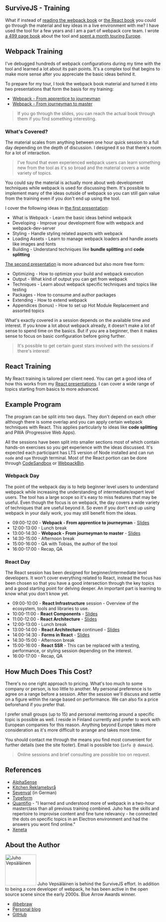 ## SurviveJS - Training

What if instead of [reading the webpack book](/webpack) or [the React book](/react) you could go through the material and key ideas in a live environment with me? I have used the tool for a few years and I am a part of webpack core team. I wrote [a 499 page book](https://www.amazon.com/dp/9526868803) about the tool and [spent a month touring Europe](/blog/euro-tour-2017/).

## Webpack Training

I've debugged hundreds of webpack configurations during my time with the tool and learned a lot about its pain points. It's a complex tool that begins to make more sense after you appreciate the basic ideas behind it.

To prepare for my tour, I took the webpack book material and turned it into two presentations that form the basis for my training:

* [Webpack - From apprentice to journeyman](http://presentations.survivejs.com/webpack-from-apprentice-to-journeyman)
* [Webpack - From journeyman to master](http://presentations.survivejs.com/webpack-from-journeyman-to-master)

> If you go through the slides, you can reach the actual book through them if you find something interesting.

### What's Covered?

The material scales from anything between one hour quick session to a full day depending on the depth of discussion. I designed it so that there's room for a lot of interaction.

> I've found that even experienced webpack users can learn something new from the tool as it's so broad and the material covers a wide variety of topics.

You could say the material is actually more about web development techniques while webpack is used for discussing them. It's possible to implement many of the ideas outside of webpack so you can still gain value from the training even if you don't end up using the tool.

I cover the following ideas in [the first presentation](http://presentations.survivejs.com/webpack-from-apprentice-to-journeyman):

* What is Webpack - Learn the basic ideas behind webpack
* Developing - Improve your development flow with webpack and webpack-dev-server
* Styling - Handle styling related aspects with webpack
* Loading Assets - Learn to manage webpack loaders and handle assets like images and fonts
* Building - Understand techniques like **bundle splitting** and **code splitting**

[The second presentation](http://presentations.survivejs.com/webpack-from-journeyman-to-master) is more advanced but also more free form:

* Optimizing - How to optimize your build and webpack execution
* Output - What kind of output you can get from webpack
* Techniques - Learn about webpack specific techniques and topics like testing
* Packages - How to consume and author packages
* Extending - How to extend webpack
* Appendices (bonus) - How to set up Hot Module Replacement and assorted topics

What's exactly covered in a session depends on the available time and interest. If you know a lot about webpack already, it doesn't make a lot of sense to spend time on the basics. But if you are a beginner, then it makes sense to focus on basic configuration before going further.

> It's possible to get certain guest stars involved with the sessions if there's interest!

## React Training

My React training is tailored per client need. You can get a good idea of how this works from my [React presentations](https://presentations.survivejs.com/#/1). I can cover a wide range of topics starting from basics to more advanced.

## Example Program

The program can be split into two days. They don't depend on each other although there is some overlap and you can apply certain webpack techniques with React. This applies particularly to ideas like **code splitting** and PWA (Progressive Web Apps).

All the sessions have been split into smaller sections most of which contain hands-on exercises so you get experience with the ideas discussed. It's expected each participant has LTS version of Node installed and can run `node` and `npm` through terminal. Most of the React portion can be done through [CodeSandbox](https://codesandbox.io/) or [WebpackBin](https://www.webpackbin.com/).

### Webpack Day

The point of the webpack day is to help beginner level users to understand webpack while increasing the understanding of intermediate/expert level users. The tool has a large scope so it's easy to miss features that may be useful. Even though the focus is on webpack, the day covers a wide variety of techniques that are useful beyond it. So even if you don't end up using webpack in your daily work, you may still benefit from the ideas.

* 09:00-12:00 - **Webpack - From apprentice to journeyman** - [Slides](https://presentations.survivejs.com/webpack-from-apprentice-to-journeyman/)
* 12:00-13:00 - Lunch break
* 13:00-14:30 - **Webpack - From journeyman to master** - [Slides](https://presentations.survivejs.com/webpack-from-journeyman-to-master/)
* 14:30-15:00 - Afternoon break
* 15:00-16:00 - QA with Tobias, the author of the tool
* 16:00-17:00 - Recap, QA

### React Day

The React session has been designed for beginner/intermediate level developers. It won't cover everything related to React, instead the focus has been chosen so that you have a good intersection through the key topics and a good starting point for delving deeper. An important part is learning to know what you don't know yet.

* 09:00-10:00 - **React Infrastructure** session - Overview of the ecosystem, tools and libraries to use.
* 10:00-11:00 - **React Components** - [Slides](https://presentations.survivejs.com/react-components/)
* 11:00-12:00 - **React Architecture** - [Slides](https://presentations.survivejs.com/react-architecture/)
* 12:00-13:00 - Lunch break
* 13:00-14:00 - **React Architecture** continued - [Slides](https://presentations.survivejs.com/react-architecture/)
* 14:00-14:30 - **Forms in React** - [Slides](https://presentations.survivejs.com/forms-in-react/)
* 14:30-15:00 - Afternoon break
* 15:00-16:00 - **React SSR** - This can be replaced with a testing, performance, or styling session depending on the interest.
* 16:00-17:00 - Recap, QA

## How Much Does This Cost?

There's no one right approach to pricing. What's too much to some company or person, is too little to another. My personal preference is to agree on a range before a session. After the session we'll discuss and settle on a figure within the range based on performance. We can also fix a price beforehand if you prefer that.

I prefer small groups (up to 15) and personal mentoring around a specific topic is possible as well. I reside in Finland currently and prefer to work with European companies for this reason. Anything beyond Europe takes more consideration as it's more difficult to arrange and takes more time.

You should contact me through the means you find most convenient for further details (see the site footer). Email is possible too (`info @ domain`).

> Online sessions and brief consulting are possible too on request.

## References

* [AlphaSense](https://www.alpha-sense.com/)
* [Kitchen Reklamebyrå](http://www.kitchen.no/)
* [Sevenval](https://www.sevenval.com/blog/5093/webpack-master-ein-kurzer-ruckblick-auf-unseren-workshop-mit-bebraw/) (in German)
* [Typeform](https://www.typeform.com/)
* [Quantifio](http://www.quantifio.no/) - "I learned and understood more of webpack in a two-hour masterclass than all previous training combined. Juho has the skills and repertoire to improvise content and fine tune relevancy - he connected the dots on specific topics in an Electron environment and had the answers you wont find online."
* [Xeneta](https://www.xeneta.com/)

## About the Author

<p>
<img src='https://www.gravatar.com/avatar/b26ec3c2769168c2cbc64cc3df9cdd9c?s=200' alt='Juho Vepsäläinen' class='author-photo' width='100' height='100' />
Juho Vepsäläinen is behind the SurviveJS effort. In addition to being a core developer of webpack, he has been active in the open source scene since the early 2000s. Blue Arrow Awards winner.
</p>

* [@bebraw](https://twitter.com/bebraw)
* [Personal blog](http://nixtu.info)
* [GitHub](https://github.com/bebraw)
